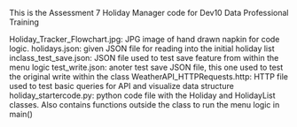 This is the Assessment 7 Holiday Manager code for Dev10 Data Professional Training

Holiday_Tracker_Flowchart.jpg: JPG image of hand drawn napkin for code logic.
holidays.json: given JSON file for reading into the initial holiday list
inclass_test_save.json: JSON file used to test save feature from within the menu logic
test_write.json: anoter test save JSON file, this one used to test the original write within the class
WeatherAPI_HTTPRequests.http: HTTP file used to test basic queries for API and visualize data structure
holiday_startercode.py: python code file with the Holiday and HolidayList classes. Also contains functions outside the class to run the menu logic in main()

